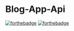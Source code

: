 # Blog-App-Api
[![forthebadge](https://forthebadge.com/images/badges/made-with-java.svg)](https://forthebadge.com)
[![forthebadge](https://forthebadge.com/generator/?plabel=Made+with&slabel=Spring+Boot&pbg=%23DB2E2E&sbg=%2361CE12)](https://forthebadge.com)